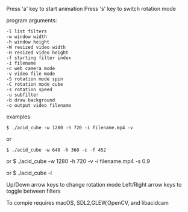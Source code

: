 
Press 'a' key to start animation
Press 's' key to switch rotation mode

program arguments:

	-l list filters
	-w window width
	-h window height
	-W resized video width
	-H resized video height
	-f starting filter index
	-i filename
	-c web camera mode
	-v video file mode
	-S rotation mode spin
	-C rotation mode cube 
	-s rotation speed
	-u subfilter
	-b draw background
	-o output video filename

examples

	$ ./acid_cube -w 1280 -h 720 -i filename.mp4 -v

or

	$ ./acid_cube -w 640 -h 360 -c -f 452

or
	$ ./acid_cube -w 1280 -h 720 -v -i filename.mp4 -s 0.9

or
	$ ./acid_cube -l



Up/Down arrow keys to change rotation mode
Left/Right arrow keys to toggle between filters

To compie requires macOS, SDL2,GLEW,OpenCV, and libacidcam
